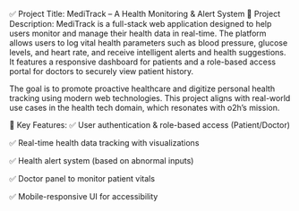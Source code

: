 ✅ Project Title: MediTrack – A Health Monitoring & Alert System
📄 Project Description:
MediTrack is a full-stack web application designed to help users monitor and manage their health data in real-time. The platform allows users to log vital health parameters such as blood pressure, glucose levels, and heart rate, and receive intelligent alerts and health suggestions. It features a responsive dashboard for patients and a role-based access portal for doctors to securely view patient history.

The goal is to promote proactive healthcare and digitize personal health tracking using modern web technologies. This project aligns with real-world use cases in the health tech domain, which resonates with o2h’s mission.



🌟 Key Features:
✅ User authentication & role-based access (Patient/Doctor)

✅ Real-time health data tracking with visualizations

✅ Health alert system (based on abnormal inputs)

✅ Doctor panel to monitor patient vitals

✅ Mobile-responsive UI for accessibility
